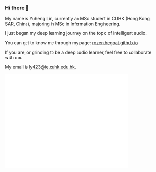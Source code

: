 ### Hi there 👋

My name is Yuheng Lin, currently an MSc student in CUHK (Hong Kong SAR, China), majoring in MSc in Information Engineering.

I just began my deep learning journey on the topic of intelligent audio.

You can get to know me through my page: [rozenthegoat.github.io](https://rozenthegoat.github.io)

If you are, or grinding to be a deep audio learner, feel free to collaborate with me.

My email is ly423@ie.cuhk.edu.hk.

<!--
**Rozenthegoat/Rozenthegoat** is a ✨ _special_ ✨ repository because its `README.md` (this file) appears on your GitHub profile.

Here are some ideas to get you started:

- 🔭 I’m currently working on ...
- 🌱 I’m currently learning ...
- 👯 I’m looking to collaborate on ...
- 🤔 I’m looking for help with ...
- 💬 Ask me about ...
- 📫 How to reach me: ...
- 😄 Pronouns: ...
- ⚡ Fun fact: ...
-->

<img align="center" src="/github-metrics.svg" alt="Metrics" width="400">
